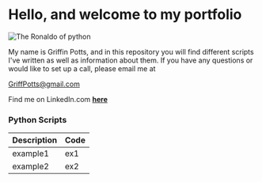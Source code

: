 <h1>Hello, and welcome to my portfolio</h1>

![The Ronaldo of python](https://media-exp1.licdn.com/dms/image/C4E03AQHgMgA-Rj4w7A/profile-displayphoto-shrink_200_200/0/1610131774672?e=1615420800&v=beta&t=8FO_4x9ApItgqgFOTrCFh4sVmp_brsrrzWIpFH-i9tc)


My name is Griffin Potts, and in this repository you will find different scripts I've written as well as information about them. If you have any questions or would like to set up a call, please email me at

<GriffPotts@gmail.com>




Find me on LinkedIn.com **[here](https://www.linkedin.com/in/griffin-potts-141378105/)**

<h3>Python Scripts<h/3>
  
  
Description|Code
--------------|--------------
example1 | ex1
example2 | ex2
